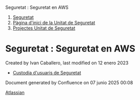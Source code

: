 Seguretat : Seguretat en AWS  

1.  [Seguretat](index.md)
2.  [Pàgina d'inici de la Unitat de Seguretat](15368362.md)
3.  [Projectes Unitat de Seguretat](Projectes-Unitat-de-Seguretat_41517821.md)

Seguretat : Seguretat en AWS
============================

Created by Ivan Caballero, last modified on 12 enero 2023

*   [Custodia d'usuaris de Seguretat](81855398.md)

Document generated by Confluence on 07 junio 2025 00:08

[Atlassian](http://www.atlassian.com/)